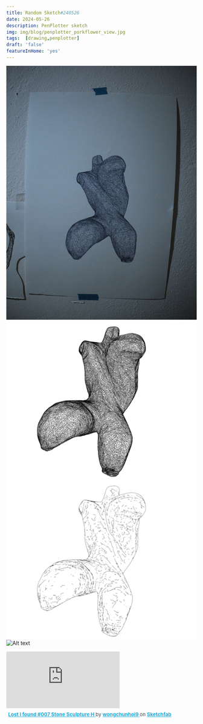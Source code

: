 ```yaml
---
title: Random Sketch#240526
date: 2024-05-26
description: PenPlotter sketch
img: img/blog/penplotter_porkflower_view.jpg
tags:  [drawing,penplotter]
draft: 'false'
featureInHome: 'yes'
---
```



![](/img/blog/penplotter_porkflower_view.jpg)
![](/img/blog/lostAndFound_model007_flowerAndPork_edgemar_simplified.svg)
![](/img/blog/lostAndFound_model007_flowerAndPork_contour_simplified.svg)
![Alt text](/img/blog/penplotter_porkflower.jpg)  
<div class="sketchfab-embed-wrapper"> <iframe title="Lost I found #007 Stone Sculpture H" frameborder="0" allowfullscreen mozallowfullscreen="true" webkitallowfullscreen="true" allow="autoplay; fullscreen; xr-spatial-tracking" xr-spatial-tracking execution-while-out-of-viewport execution-while-not-rendered web-share src="https://sketchfab.com/models/1c65ea7f35e7491c911f93816a9e9542/embed"> </iframe> <p style="font-size: 13px; font-weight: normal; margin: 5px; color: #4A4A4A;"> <a href="https://sketchfab.com/3d-models/lost-i-found-007-stone-sculpture-h-1c65ea7f35e7491c911f93816a9e9542?utm_medium=embed&utm_campaign=share-popup&utm_content=1c65ea7f35e7491c911f93816a9e9542" target="_blank" rel="nofollow" style="font-weight: bold; color: #1CAAD9;"> Lost I found #007 Stone Sculpture H </a> by <a href="https://sketchfab.com/wongchunhoi9?utm_medium=embed&utm_campaign=share-popup&utm_content=1c65ea7f35e7491c911f93816a9e9542" target="_blank" rel="nofollow" style="font-weight: bold; color: #1CAAD9;"> wongchunhoi9 </a> on <a href="https://sketchfab.com?utm_medium=embed&utm_campaign=share-popup&utm_content=1c65ea7f35e7491c911f93816a9e9542" target="_blank" rel="nofollow" style="font-weight: bold; color: #1CAAD9;">Sketchfab</a></p></div>


